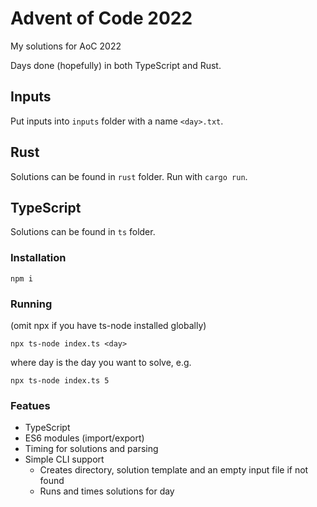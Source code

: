 # Advent of Code 2022

My solutions for AoC 2022

Days done (hopefully) in both TypeScript and Rust.

## Inputs

Put inputs into `inputs` folder with a name `<day>.txt`.

## Rust

Solutions can be found in `rust` folder. Run with `cargo run`.

## TypeScript

Solutions can be found in `ts` folder.

### Installation

`npm i`

### Running

(omit npx if you have ts-node installed globally)

`npx ts-node index.ts <day>`

where day is the day you want to solve, e.g.

`npx ts-node index.ts 5`

### Featues

- TypeScript
- ES6 modules (import/export)
- Timing for solutions and parsing
- Simple CLI support
  - Creates directory, solution template and an empty input file if not found
  - Runs and times solutions for day
